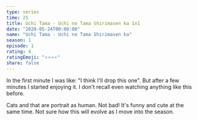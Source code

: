 ```yaml
---
type: series
time: 25
title: Uchi Tama - Uchi no Tama Shirimasen ka 1x1
date: "2020-05-24T00:00:00"
name: "Uchi Tama - Uchi no Tama Shirimasen ka"
season: 1
episode: 1
rating: 4
ratingEmoji: "⭐️⭐️⭐️⭐️"
share: false
---
```


In the first minute I was like: "I think I'll drop this one". But after a few minutes I started enjoying it. I don't recall even watching anything like this before.

Cats and that are portrait as human. Not bad! It's funny and cute at the same time. Not sure how this will evolve as I move into the season.
